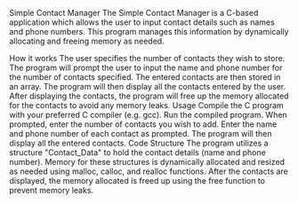 Simple Contact Manager
The Simple Contact Manager is a C-based application which allows the user to input contact details such as names and phone numbers. This program manages this information by dynamically allocating and freeing memory as needed.

How it works
The user specifies the number of contacts they wish to store.
The program will prompt the user to input the name and phone number for the number of contacts specified.
The entered contacts are then stored in an array.
The program will then display all the contacts entered by the user.
After displaying the contacts, the program will free up the memory allocated for the contacts to avoid any memory leaks.
Usage
Compile the C program with your preferred C compiler (e.g. gcc).
Run the compiled program.
When prompted, enter the number of contacts you wish to add.
Enter the name and phone number of each contact as prompted.
The program will then display all the entered contacts.
Code Structure
The program utilizes a structure "Contact_Data" to hold the contact details (name and phone number).
Memory for these structures is dynamically allocated and resized as needed using malloc, calloc, and realloc functions.
After the contacts are displayed, the memory allocated is freed up using the free function to prevent memory leaks.
